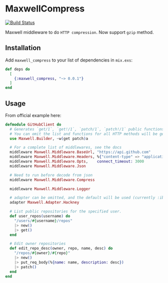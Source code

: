 # MaxwellCompress
[![Build Status](https://travis-ci.org/sawater/maxwell_compress.svg?branch=master)](https://travis-ci.org/sawater/maxwell_compress)

Maxwell middleware to do `HTTP compression`. Now support `gzip` method.

## Installation

Add `maxwell_compress` to your list of dependencies in `mix.exs`:

```elixir
def deps do
  [
    {:maxwell_compress, "~> 0.0.1"}
  ]
end
```

## Usage

From official example here:

```elixir
defmodule GitHubClient do
  # Generates `get/1`, `get!/1`, `patch/1`, `patch!/1` public functions
  # You can omit the list and functions for all HTTP methods will be generated
  use Maxwell.Builder, ~w(get patch)a

  # For a complete list of middlewares, see the docs
  middleware Maxwell.Middleware.BaseUrl, "https://api.github.com"
  middleware Maxwell.Middleware.Headers, %{"content-type" => "application/vnd.github.v3+json", "user-agent" => "zhongwenool"}
  middleware Maxwell.Middleware.Opts,    connect_timeout: 3000
  middleware Maxwell.Middleware.Json

  # Need to run before decode from json
  middleware Maxwell.Middleware.Compress

  middleware Maxwell.Middleware.Logger

  # adapter can be omitted, and the default will be used (currently :ibrowse)
  adapter Maxwell.Adapter.Hackney

  # List public repositories for the specified user.
  def user_repos(username) do
    "/users/#{username}/repos"
    |> new()
    |> get()
  end

  # Edit owner repositories
  def edit_repo_desc(owner, repo, name, desc) do
    "/repos/#{owner}/#{repo}"
    |> new()
    |> put_req_body(%{name: name, description: desc})
    |> patch()
  end
end
```
